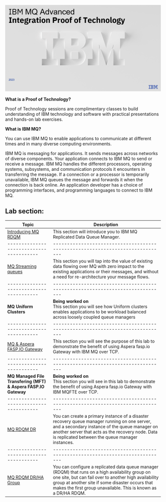 ![](images\image1a.png)

**What is a Proof of Technology?**

Proof of Technology sessions are complimentary classes to build
understanding of IBM technology and software with practical
presentations and hands-on lab exercises. 

**What is IBM MQ?**

You can use IBM MQ to enable applications to communicate at different times and in many diverse computing environments.

IBM MQ is messaging for applications. It sends messages across networks of diverse components. Your application connects to IBM MQ to send or receive a message. IBM MQ handles the different processors, operating systems, subsystems, and communication protocols it encounters in transferring the message. If a connection or a processor is temporarily unavailable, IBM MQ queues the message and forwards it when the connection is back online.
An application developer has a choice of programming interfaces, and programming languages to connect to IBM MQ.


## Lab section:

|  Topic                                | Description                                                                
|---------------------------------------|-----------------------------------------------------------------------------|
| [Introducing MQ RDQM](HA-intro/index.md)          | This section will introduce you to IBM MQ Replicated Data Queue Manager.  
|---------------------------------------|-----------------------------------------------------------------------------|   
| [MQ Streaming queues](StreamQ/README.md)         | This section you will tap into the value of existing data flowing over MQ with zero impact to the existing applications or their messages, and without a need for re-architecture your message flows.
|---------------------------------------|-----------------------------------------------------------------------------|     
| **MQ Uniform Clusters**         | **Being worked on** <br>This section you will see how Uniform clusters enables applications to be workload balanced across loosely coupled queue managers  
|---------------------------------------|-----------------------------------------------------------------------------|  
| [MQ & Aspera FASP.IO Gateway](Faspio/index.md)       | This section you will see the purpose of this lab to demonstrate the benefit of using Aspera fasp.io Gateway with IBM MQ over TCP.  
|---------------------------------------|-----------------------------------------------------------------------------|
| **MQ Managed File Transfering (MFT) & Aspera FASP.IO Gateway**      | **Being worked on** <br>This section you will see in this lab to demonstrate the benefit of using Aspera fasp.io Gateway with IBM MQFTE over TCP.  
|---------------------------------------|-----------------------------------------------------------------------------|   
| [MQ RDQM DR](DR/index.md)          | You can create a primary instance of a disaster recovery queue manager running on one server, and a secondary instance of the queue manager on another server that acts as the recovery node. Data is replicated between the queue manager instances.
|---------------------------------------|-----------------------------------------------------------------------------|
| [MQ RDQM DR/HA Group](DR_HA_group/index.md)          | You can configure a replicated data queue manager (RDQM) that runs on a high availability group on one site, but can fail over to another high availability group at another site if some disaster occurs that makes the first group unavailable. This is known as a DR/HA RDQM.



<!--- <[MQ Uniform Clusters](Uniform/README.md > --> 
<!--- <[ACE Toolkit Labs](ACE-toolkit-labs/index.md) > -->
<!--- <[Event Endpoint Labs](Event_EndPoint/index.md) > -->
<!--- <[Aspera Labs](Aspera/index.md) > -->
